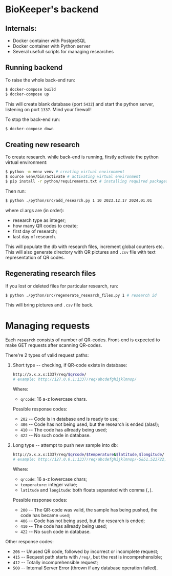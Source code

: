 # BioKeeper's backend

## Internals:
* Docker container with PostgreSQL
* Docker container with Python server
* Several usefull scripts for managing researches

## Running backend
To raise the whole back-end run:
```bash
$ docker-compose build
$ docker-compose up
```
This will create blank database (port `5432`) and start the python server, listening on port `1337`. Mind your firewall!

To stop the back-end run:
```bash
$ docker-compose down
```

## Creating new research
To create research. while back-end is running, firstly activate the python virtual environment:
```bash
$ python -m venv venv # creating virtual environment
$ source venv/bin/activate # activating virtual environment
$ pip install -r python/requirements.txt # installing required packages
```
Then run:
```bash
$ python ./python/src/add_research.py 1 10 2023.12.17 2024.01.01
```
where cl args are (in order):
* research type as integer;
* how many QR codes to create;
* first day of research;
* last day of research.

This will populate the db with research files, increment global counters etc. This will also generate directory with QR pictures and `.csv` file with text representation of QR codes.

## Regenerating research files
If you lost or deleted files for particular research, run:
```bash
$ python ./python/src/regenerate_research_files.py 1 # research id
```
This will bring pictures and `.csv` file back.

# Managing requests
Each `research` consists of number of QR-codes. Front-end is expected to make GET requests after scanning QR-codes.

There're 2 types of valid request paths:
1. Short type -- checking, if QR-code exists in database:
    ```sh
    http://x.x.x.x:1337/req/$qrcode/
    # example: http://127.0.0.1:1337/req/abcdefghijklmnop/
    ```
    Where:

    * `qrcode`: 16 a-z lowercase chars.

    Possible response codes:
    * `202` -- Code is in database and is ready to use;
    * `406` -- Code has not being used, but the research is ended (alas!);
    * `410` -- The code has allready being used;
    * `422` -- No such code in database.

2. Long type -- attempt to push new sample into db:
    >
    ```bash
    http://x.x.x.x:1337/req/$qrcode/$temperature&$latitude,$longitude/
    # example: http://127.0.0.1:1337/req/abcdefghijklmnop/-5&51.523722,-0.158464/
    ```
    Where:

    * `qrcode`: 16 a-z lowercase chars;
    * `temperature`: integer value;
    * `latitude` and `longitude`: both floats separated with comma (`,`).

    Possible response codes:
    * `200` -- The QR-code was valid, the sample has being pushed, the code has became `used`;
    * `406` -- Code has not being used, but the research is ended;
    * `410` -- The code has allready being used;
    * `422` -- No such code in database.

Other response codes:
* `206` -- Unused QR code, followed by incorrect or incomplete request;
* `415` -- Request path starts with `/req/`, but the rest is incomprehensible;
* `412` -- Totally incomprehensible request;
* `500` -- Internal Server Error (thrown if any database operation failed).